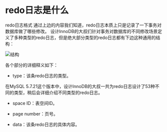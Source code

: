 # redo日志是什么

redo日志格式
通过上边的内容我们知道，redo日志本质上只是记录了一下事务对数据库做了哪些修改。 设计InnoDB的大叔们针对事务对数据库的不同修改场景定义了多种类型的redo日志，但是绝大部分类型的redo日志都有下边这种通用的结构：

![结构](https://user-gold-cdn.xitu.io/2019/3/4/1694892fdec61898?imageView2/0/w/1280/h/960/format/webp/ignore-error/1)

各个部分的详细释义如下：

* type：该条redo日志的类型。

在MySQL 5.7.21这个版本中，设计InnoDB的大叔一共为redo日志设计了53种不同的类型，稍后会详细介绍不同类型的redo日志。

* space ID：表空间ID。

* page number：页号。

* data：该条redo日志的具体内容。

